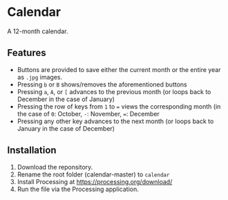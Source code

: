 # Calendar

A 12-month calendar. 

## Features

* Buttons are provided to save either the current month or the entire year as `.jpg` images.
* Pressing `b` or `B` shows/removes the aforementioned buttons
* Pressing `a`, `A`, or `[` advances to the previous month (or loops back to December in the case of January)
* Pressing the row of keys from `1` to `=` views the corresponding month (in the case of `0`: October, `-`: November, `=`: December
* Pressing any other key advances to the next month (or loops back to January in the case of December)

## Installation

1. Download the reponsitory.
2. Rename the root folder (calendar-master) to `calendar`
3. Install Processing at https://processing.org/download/
4. Run the file via the Processing application.
